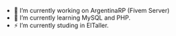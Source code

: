 - 🔭 I’m currently working on ArgentinaRP (Fivem Server)
- 🌱 I’m currently learning MySQL and PHP.
- ⚡ I’m currently studing in ElTaller.

<!--
**AugustFerrari/AugustFerrari** is a ✨ _special_ ✨ repository because its `README.md` (this file) appears on your GitHub profile.

Here are some ideas to get you started:

- 🔭 I’m currently working on ArgentinaRP (Fivem Server)
- 🌱 I’m currently learning MySQL and PHP.
- ⚡ I’m currently studing in ElTaller.
-->
